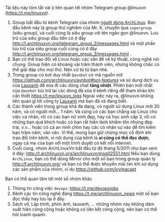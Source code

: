 Tài liệu này tóm tắt vài ý liên quan tới nhóm
Telegram group @linuxvn (https://t.me/linuxvn).

1. Group bắt đầu từ kênh Telegram của nhóm
  [người dùng ArchLinux](https://archlinuxvn.org/).
  Ban đầu kênh này là group thử nghiệm của Mr. X,
  chuyển qua `supergroup` (siêu group), và cuối cùng là
  siêu group với tên ngắn gọn @linuxvn.
  Lưu trữ của siêu group đầu tiên có ở đây
    http://l.archlinuxvn.org/telegram_group_2/messages.html
  và một phần lưu trữ của siêu group cuối cùng có ở đây
    http://l.archlinuxvn.org/telegram_group_3/messages.html .
1. Bạn có thể trao đổi về Linux hoặc các vấn đề về kỹ thuật, công nghệ
  nói chung. Group hiện có khoảng vài trăm thành viên, nhưng
  không chắc có thể giải đáp cho mọi thứ. Nên cứ từ từ bạn nhé.
1. Trong group có bot duy nhất `@avnbot` có mã nguồn mở
    https://github.com/archlinuxvn/avnbot#bot-features
  và sử dụng dịch vụ của
    [Lauxanh](https://github.com/lauxanh/I-A)
  để xóa đi các dòng chat **tăng nhiệt**.
  Phiên bản mới nhất của `@avnbot` lưu trữ lại các dòng đã
  xóa ở kênh riêng để tham khảo khi cần thiết
    https://t.me/linuxvn_logs
  Ngoài việc này ra, @linuxvn không liên quan gì tới
  công ty [Lauxanh](https://lauxanh.us) mà bạn đã và đang biết.
1. Các thành viên trong group khá đa dạng, có người sử dụng
  Linux mới 20 năm, và có người mới... 1 năm. Và cũng có
  các bạn chẳng xài Linux cho việc cá nhân, rồi có các bạn
  nữ xinh đẹp, hay cả học sinh cấp 3, rồi có những bạn quá khích
  hoặc có bạn rất hiền lành khiêm tốn nhưng đẹp trai, v.v...
  hoặc có cả an ninh chìm hay các cô nhân sự vào để tìm kiếm
  bạn trăm năm, vân vân.
  Vì thế, mong bạn giữ chừng mực cố định khi trao đổi trên kênh,
  vì nội dung của kênh là **ai cũng có thể đọc được**,
  ngay cả mẹ của bạn với một trình duyệt có kết nối internet.
1. Cuối cùng, nhóm ArchLinuxVn bắt đầu từ độ tháng 5/2011
  như bạn xem ở đây:
    http://l.archlinuxvn.org/archlinuxvn/msg02551.html
  Nếu bạn dùng `ArchLinux`, bạn có thể dùng Mirror cho một số
  bạn trong group quản lý
    http://f.archlinuxvn.org/
  và bạn có thể được khuyến mãi `50%` khi sử dụng các sản phẩm
  của nhóm, ví dụ
    https://github.com/icy/pacapt

Bạn có thể quan tâm tới một số nhóm khác

1. Thông tin công việc `devops`: https://t.me/devopsjobs
1. Kênh các tin công nghệ đáng https://t.me/archlinuxvn_news một số
  bạn đọc thấy hay lưu lại ở đây.
1. Sách vở, Lập trình, phim ảnh, lauxanh, ... những nhóm này không dám
  xuất hiện công cộng hoặc không có liên kết công cộng,
  nên bạn có thể hỏi loanh quanh.
